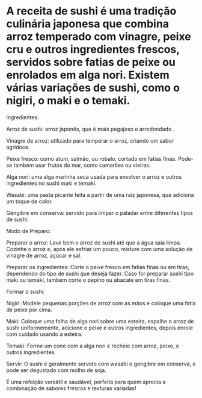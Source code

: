 # A  receita de sushi é uma tradição culinária japonesa que combina arroz temperado com vinagre, peixe cru e outros ingredientes frescos, servidos sobre fatias de peixe ou enrolados em alga nori. Existem várias variações de sushi, como o nigiri, o maki e o temaki.

Ingredientes:

Arroz de sushi: arroz japonês, que é mais pegajoso e arredondado.

Vinagre de arroz: utilizado para temperar o arroz, criando um sabor agridoce.

Peixe fresco: como atum, salmão, ou robalo, cortado em fatias finas. Pode-se também usar frutos do mar, como camarões ou vieiras.

Alga nori: uma alga marinha seca usada para envolver o arroz e outros ingredientes no sushi maki e temaki.

Wasabi: uma pasta picante feita a partir de uma raiz japonesa, que adiciona um toque de calor.

Gengibre em conserva: servido para limpar o paladar entre diferentes tipos de sushi.

Modo de Preparo:

Preparar o arroz: Lave bem o arroz de sushi até que a água saia limpa. Cozinhe o arroz e, após ele esfriar um pouco, misture com uma solução de vinagre de arroz, açúcar e sal.

Preparar os ingredientes: Corte o peixe fresco em fatias finas ou em tiras, dependendo do tipo de sushi que deseja fazer. Caso for preparar sushi tipo maki ou temaki, também corte o pepino ou abacate em tiras finas.

Formar o sushi:

Nigiri: Modele pequenas porções de arroz com as mãos e coloque uma fatia de peixe por cima.

Maki: Coloque uma folha de alga nori sobre uma esteira, espalhe o arroz de sushi uniformemente, adicione o peixe e outros ingredientes, depois enrole com cuidado usando a esteira.

Temaki: Forme um cone com a alga nori e recheie com arroz, peixe, e outros ingredientes.

Servir: O sushi é geralmente servido com wasabi e gengibre em conserva, e pode ser degustado com molho de soja.

É uma refeição versátil e saudável, perfeita para quem aprecia a combinação de sabores frescos e texturas variadas!